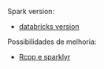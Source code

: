 Spark version:

- [databricks version](https://databricks-prod-cloudfront.cloud.databricks.com/public/4027ec902e239c93eaaa8714f173bcfc/7265501908721732/4488876305440242/3630416494522143/latest.html)

Possibilidades de melhoria:

- [Rcpp e sparklyr](https://docs.databricks.com/_static/notebooks/sparklyr.html)